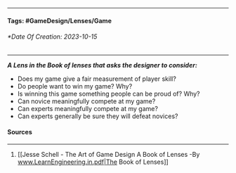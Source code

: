__________________________________________________________________________
#### **Tags:** #GameDesign/Lenses/Game
###### *Date Of Creation: 2023-10-15
__________________________________________________________________________

***A Lens in the Book of lenses that asks the designer to consider:***
- Does my game give a fair measurement of player skill?
- Do people want to win my game? Why?
- Is winning this game something people can be proud of? Why?
- Can novice meaningfully compete at my game?
- Can experts meaningfully compete at my game?
- Can experts generally be sure they will defeat novices?
#### Sources
__________________________________________________________________________
1. [[Jesse Schell - The Art of Game Design A Book of Lenses -By www.LearnEngineering.in.pdf|The Book of Lenses]]